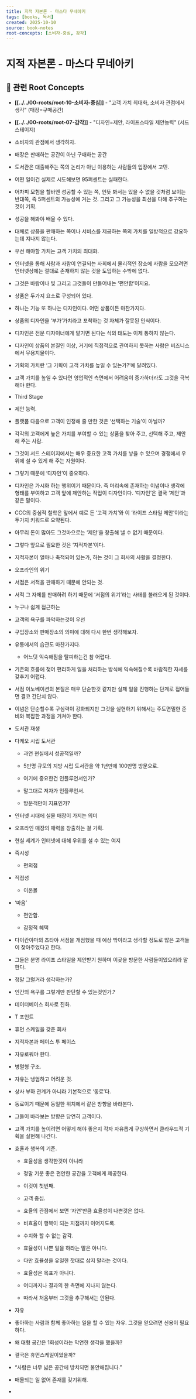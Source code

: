 ```yaml
---
title: 지적 자본론 - 마스다 무네아키
tags: [books, 독서]
created: 2025-10-10
source: book-notes
root-concepts: [소비자-중심, 감각]
---
```


# 지적 자본론 - 마스다 무네아키

## 🌳 관련 Root Concepts

- **[[../../00-roots/root-10-소비자-중심]]** - "고객 가치 최대화, 소비자 관점에서 생각" (매장=구매공간)
- **[[../../00-roots/root-07-감각]]** - "디자인=제안, 라이프스타일 제안능력" (서드 스테이지)

- 소비자의 관점에서 생각하자.

- 매장은 판매하는 공간이 아닌 구매하는 공간

- 도서관은 대출해주는 쪽의 논리가 아닌 이용하는 사람들의 입장에서 고민.

- 어떤 일이건 실제로 시도해보면 95퍼센트는 실패한다.

- 어차피 모험을 할바엔 성공할 수 있는 쪽, 언뜻 봐서는 있을 수 없을 것처럼 보이는 반대쪽, 즉 5퍼센트의 가능성에 거는 것. 그리고 그 가능성을 최선을 다해 추구하는 것이 기획.

- 성공을 해봐야 배울 수 있다.

- 대체로 상품을 판매하는 쪽이나 서비스를 제공하는 쪽의 가치를 일방적으로 강요하는데 지나지 않는다.

- 우선 해야할 가치는 고객 가치의 최대화.

- 인터넷을 통해 사람과 사람이 연결되는 사회에서 물리적인 장소에 사람을 모으려면 인터넷상에는 절대로 존재하지 않는 것을 도입하는 수밖에 없다.

- 그것은 바람이나 빛 그리고 그것들이 만들어내는 ‘편안함’이지요.

- 상품은 두가지 요소로 구성되어 있다.

- 하나는 기능 또 하나는 디자인이다. 어떤 상품이든 마찬가지다.

- 상품의 디자인을 ‘부가’가치라고 포착하는 것 자체가 잘못된 인식이다.

- 디자인은 전문 디자이너에게 맡기면 된다는 식의 태도는 이제 통하지 않는다.

- 디자인이 상품의 본질인 이상, 거기에 직접적으로 관여하지 못하는 사람은 비즈니스에서 무용지물이다.

- 기획의 가치란 ‘그 기획이 고객 가치를 높일 수 있는가?’에 달려있다.

- 고객 가치를 높일 수 있다면 영업적인 측면에서 어려움이 증가하더라도 그것을 극복해야 한다.

- Third Stage

- 제안 능력.

- 플랫폼 다음으로 고객이 인정해 줄 만한 것은 ‘선택하는 기술’이 아닐까?

- 각각의 고객에게 높은 가치를 부여할 수 있는 상품을 찾아 주고, 선택해 주고, 제안해 주는 사람. 

- 그것이 서드 스테이지에서는 매우 중요한 고객 가치를 낳을 수 있으며 경쟁에서 우위에 설 수 있게 해 주는 자원이다.

- 그렇기 때문에 ‘디자인’이 중요하다.

- 디자인은 가시화 하는 행위이기 때문이다. 즉 머리속에 존재하는 이념이나 생각에 형태를 부여하고 고객 앞에 제안하는 작업이 디자인이다. ‘디자인’은 결국 ‘제안’과 같은 말이다.

- CCC의 중심적 철학은 앞에서 예로 든 ‘고객 가치’와 이 ‘라이프 스타일 제안’이라는 두가지 키워드로 요약된다.

- 아무리 돈이 많아도 그것마으로는 ‘제안’을 창출해 낼 수 없기 때문이다.

- 그렇다 앞으로 필요한 것은 ‘지적자본’이다. 

- 지적자본이 얼마나 축적되어 있는가, 하는 것이 그 회사의 사활을 결정한다.

- 오프라인의 위기

- 서점은 서적을 판매하기 때문에 안되는 것.

- 서적 그 자체를 판매하려 하기 때문에 ‘서점의 위기’라는 사태를 불러오게 된 것이다.

- 누구나 쉽게 접근하는

- 고객의 욕구를 파악하는것이 우선

- 구입장소와 판매장소의 의미에 대해 다시 한번 생각해보자.

- 유통에서의 습관도 마찬가지다.

  - 어느덧 익숙해짐을 탈피하는건 참 어렵다.

- 기존의 흐름에 젖어 편리하게 일을 처리하는 방식에 익숙해질수록 바람직한 자세를 갖추기 어렵다.

- 서점 이노베이션의 본질은 매우 단순한것 같지만 실제 일을 진행하는 단계로 접어들면 결코 간단치 않다.

- 이념은 단순할수록 구심력이 강화되지만 그것을 실현하기 위해서는 주도면밀한 준비와 복잡한 과정을 거쳐야 한다.

- 도서관 재생

- 다케오 시립 도서관

  - 과연 현실에서 성공적일까?

  - 5만명 규모의 지방 시립 도서관을 약 1년만에 100만명 방문으로.

  - 여기에 중요한건 인플루언서인가?

  - 말그대로 저자가 인플루언서.

  - 방문객만이 지표인가?

- 인터넷 시대에 실물 매장이 가지는 의미

- 오프라인 매장의 매력을 창출하는 걸 기획.

- 현실 세계가 인터넷에 대해 우위를 설 수 있는 여지

- 즉시성

  - 편의점

- 직접성

  - 이온몰

- ‘마음’

  - 편안함.

  - 감정적 혜택

- 다이칸야마의 츠타야 서점을 개점했을 때 예상 밖이라고 생각할 정도로 많은 고객들이 찾아주었다고 한다.

- 그들은 분명 라이프 스타일을 제안받기 원하며 이곳을 방문한 사람들이었으리라 말한다.

- 정말 그럴거라 생각하는가?

- 인간의 욕구를 그렇게만 판단할 수 있는것인가.?

- 데이터베이스 회사로 진화.

- T 포인트

- 휴먼 스케일을 갖춘 회사

- 지적자본과 페이스 투 페이스

- 자유로워야 한다.

- 병렬형 구조.

- 자유는 냉엄하고 어려운 것.

- 상사 부하 관계가 아니라 기본적으로 ‘동료’다.

- 동료이기 때문에 동일한 위치에서 같은 방향을 바라본다.

- 그들이 바라보는 방향은 당연히 고객이다.

- 고객 가치를 높이려면 어떻게 해야 좋은지 각자 자유롭게 구상하면서 클라우드적 기획을 실현해 나간다.

- 효율과 행복의 기준.

  - 효율성을 생각한것이 아니라

  - 정말 기분 좋은 편안한 공간을 고객에게 제공한다.

  - 이것이 첫번째.

  - 고객 중심.

  - 효율의 관점에서 보면 ‘자연’만큼 효율성이 나쁜것은 없다.

  - 비효율이 행복이 되는 지점까지 이어지도록.

  - 수치화 할 수 없는 감각.

  - 효율성이 나쁜 일을 하라는 말은 아니다.

  - 다만 효율성을 유일한 잣대로 삼지 말라는 것이다.

  - 효율성은 목표가 아니다.

  - 어디까지나 결과의 한 측면에 지나지 않는다.

  - 따라서 처음부터 그것을 추구해서는 안된다.

- 자유

- 좋아하는 사람과 함께 좋아하는 일을 할 수 있는 자유. 그것을 얻으려면 신용이 필요하다.

- 왜 대형 공간은 1회성이라는 막연한 생각을 했을까?

- 결국은 휴먼스케일이었을까?

- “사람은 너무 넓은 공간에 방치되면 불안해집니다.”

- 매몰되는 일 없어 존재를 갖기위해.

-
